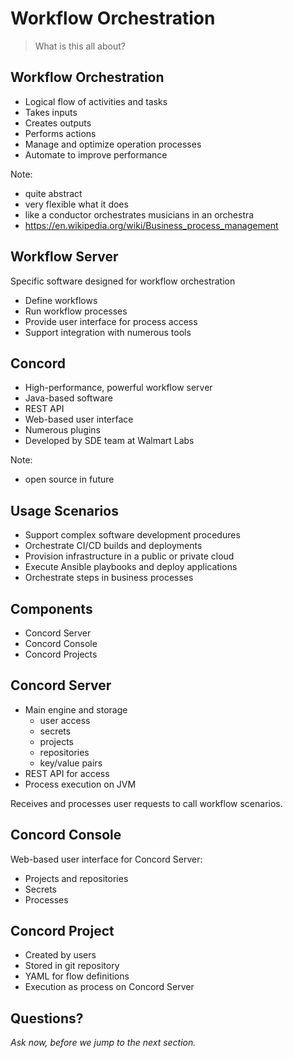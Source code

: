 # Workflow Orchestration

> What is this all about?


## Workflow Orchestration

- Logical flow of activities and tasks
- Takes inputs
- Creates outputs
- Performs actions
- Manage and optimize operation processes
- Automate to improve performance

Note:
- quite abstract
- very flexible what it does
- like a conductor orchestrates musicians in an orchestra
- https://en.wikipedia.org/wiki/Business_process_management


## Workflow Server

Specific software designed for workflow orchestration

- Define workflows
- Run workflow processes
- Provide user interface for process access
- Support integration with numerous tools


## Concord

- High-performance, powerful workflow server
- Java-based software
- REST API
- Web-based user interface
- Numerous plugins
- Developed by SDE team at Walmart Labs

Note:
- open source in future


## Usage Scenarios

- Support complex software development procedures
- Orchestrate CI/CD builds and deployments
- Provision infrastructure in a public or private cloud
- Execute Ansible playbooks and deploy applications
- Orchestrate steps in business processes


## Components

- Concord Server
- Concord Console
- Concord Projects


## Concord Server

- Main engine and storage
  - user access
  - secrets
  - projects
  - repositories
  - key/value pairs
- REST API for access
- Process execution on JVM

Receives and processes user requests to call workflow scenarios.


## Concord Console

Web-based user interface for Concord Server:

- Projects and repositories
- Secrets
- Processes


## Concord Project

- Created by users
- Stored in git repository
- YAML for flow definitions
- Execution as process on Concord Server


## Questions?

<em class="yellow">Ask now, before we jump to the next section.</em>

